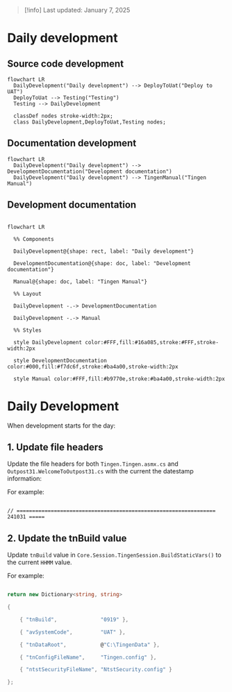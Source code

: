<!-- u250107 -->

> [!info] Last updated: January 7, 2025
# Daily development

## Source code development

```mermaid
flowchart LR
  DailyDevelopment("Daily development") --> DeployToUat("Deploy to UAT")
  DeployToUat --> Testing("Testing") 
  Testing --> DailyDevelopment

  classDef nodes stroke-width:2px;
  class DailyDevelopment,DeployToUat,Testing nodes;
```

## Documentation development

```mermaid
flowchart LR
  DailyDevelopment("Daily development") --> DevelopmentDocumentation("Development documentation")
  DailyDevelopment("Daily development") --> TingenManual("Tingen Manual")

```


  

## Development documentation

  

```mermaid

flowchart LR

  %% Components

  DailyDevelopment@{shape: rect, label: "Daily development"}

  DevelopmentDocumentation@{shape: doc, label: "Development documentation"}

  Manual@{shape: doc, label: "Tingen Manual"}

  %% Layout

  DailyDevelopment -.-> DevelopmentDocumentation

  DailyDevelopment -.-> Manual

  %% Styles

  style DailyDevelopment color:#FFF,fill:#16a085,stroke:#FFF,stroke-width:2px

  style DevelopmentDocumentation color:#000,fill:#f7dc6f,stroke:#ba4a00,stroke-width:2px

  style Manual color:#FFF,fill:#b9770e,stroke:#ba4a00,stroke-width:2px

```

  

# Daily Development

  

When development starts for the day:

  

## 1. Update file headers

  

Update the file headers for both `Tingen.Tingen.asmx.cs` and `Outpost31.WelcomeToOutpost31.cs` with the current the datestamp information:

  

For example:

  

```text

// ================================================================ 241031 =====

```

  

## 2. Update the tnBuild value

  

Update `tnBuild` value in `Core.Session.TingenSession.BuildStaticVars()` to the current `HHMM` value.

  

For example:

  

```csharp

return new Dictionary<string, string>

{

    { "tnBuild",              "0919" },

    { "avSystemCode",         "UAT" },

    { "tnDataRoot",           @"C:\TingenData" },

    { "tnConfigFileName",     "Tingen.config" },

    { "ntstSecurityFileName", "NtstSecurity.config" }

};

```